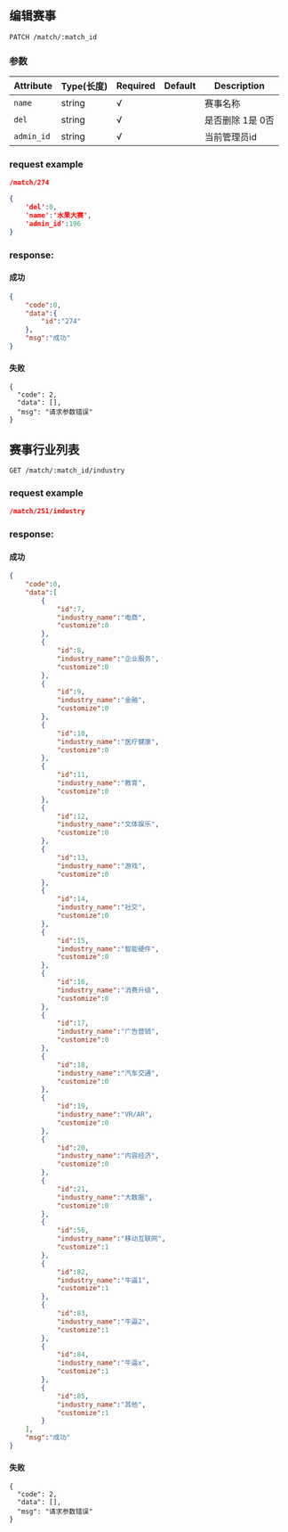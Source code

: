 ## 编辑赛事

```
PATCH /match/:match_id
```
### 参数
| Attribute | Type(长度) | Required | Default | Description |
| ---------- | --- | -------- | ---- | ----------- |
| `name` | string | √ | |赛事名称|
| `del` | string | √ | |是否删除 1是 0否|
| `admin_id` | string | √ | |当前管理员id|

### request example
```json
/match/274

{
    'del':0,
    'name':'水果大赛',
    'admin_id':196
}
```

### response:
#### 成功
```json
{
    "code":0,
    "data":{
        "id":"274"
    },
    "msg":"成功"
}
```
#### 失败
```
{
  "code": 2,
  "data": [],
  "msg": "请求参数错误"
}
```

## 赛事行业列表

```
GET /match/:match_id/industry
```

### request example
```json
/match/251/industry
```

### response:
#### 成功
```json
{
    "code":0,
    "data":[
        {
            "id":7,
            "industry_name":"电商",
            "customize":0
        },
        {
            "id":8,
            "industry_name":"企业服务",
            "customize":0
        },
        {
            "id":9,
            "industry_name":"金融",
            "customize":0
        },
        {
            "id":10,
            "industry_name":"医疗健康",
            "customize":0
        },
        {
            "id":11,
            "industry_name":"教育",
            "customize":0
        },
        {
            "id":12,
            "industry_name":"文体娱乐",
            "customize":0
        },
        {
            "id":13,
            "industry_name":"游戏",
            "customize":0
        },
        {
            "id":14,
            "industry_name":"社交",
            "customize":0
        },
        {
            "id":15,
            "industry_name":"智能硬件",
            "customize":0
        },
        {
            "id":16,
            "industry_name":"消费升级",
            "customize":0
        },
        {
            "id":17,
            "industry_name":"广告营销",
            "customize":0
        },
        {
            "id":18,
            "industry_name":"汽车交通",
            "customize":0
        },
        {
            "id":19,
            "industry_name":"VR/AR",
            "customize":0
        },
        {
            "id":20,
            "industry_name":"内容经济",
            "customize":0
        },
        {
            "id":21,
            "industry_name":"大数据",
            "customize":0
        },
        {
            "id":56,
            "industry_name":"移动互联网",
            "customize":1
        },
        {
            "id":82,
            "industry_name":"牛逼1",
            "customize":1
        },
        {
            "id":83,
            "industry_name":"牛逼2",
            "customize":1
        },
        {
            "id":84,
            "industry_name":"牛逼x",
            "customize":1
        },
        {
            "id":85,
            "industry_name":"其他",
            "customize":1
        }
    ],
    "msg":"成功"
}
```
#### 失败
```
{
  "code": 2,
  "data": [],
  "msg": "请求参数错误"
}
```